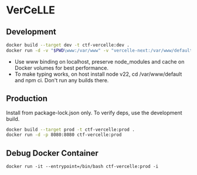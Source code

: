 # VerCeLLE

## Development

```sh
docker build --target dev -t ctf-vercelle:dev .
docker run -d -v "$PWD\www:/var/www" -v "vercelle-next:/var/www/default/.next" -v "vercelle-npm:/var/www/default/node_modules" -p 8080:8080 ctf-vercelle:dev
```

- Use www binding on localhost, preserve node_modules and cache on Docker volumes for best performance.
- To make typing works, on host install node v22, cd /var/www/default and npm ci. Don't run any builds there.

## Production

Install from package-lock.json only. To verify deps, use the development build.

```sh
docker build --target prod -t ctf-vercelle:prod .
docker run -d -p 8080:8080 ctf-vercelle:prod
```

## Debug Docker Container

```sg
docker run -it --entrypoint=/bin/bash ctf-vercelle:prod -i
```